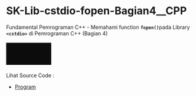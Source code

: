 # SK-Lib-cstdio-fopen-Bagian4__CPP
Fundamental Pemrograman C++ - Memahami function <code><b>fopen()</b></code>pada Library <code><b>&lt;cstdio></b></code> di Pemrograman C++ (Bagian 4)<br><br>
<img src="https://github.com/RizkyKhapidsyah/SK-Lib-cstdio-fopen-Bagian4__CPP/blob/master/SK-Lib-cstdio-fopen-Bagian4__CPP/result/001.PNG"><br><br>
Lihat Source Code : <br>
- <a href="https://github.com/RizkyKhapidsyah/SK-Lib-cstdio-fopen-Bagian4__CPP/blob/master/SK-Lib-cstdio-fopen-Bagian4__CPP/Source.cpp">Program</a>
